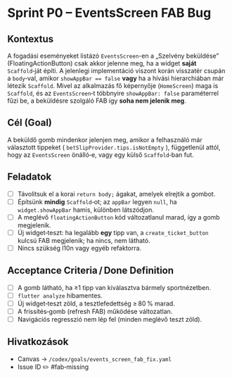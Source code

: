 # Sprint P0 – EventsScreen FAB Bug

## Kontextus

A fogadási eseményeket listázó `EventsScreen`-en a „Szelvény beküldése” (FloatingActionButton) csak akkor jelenne meg, ha a widget **saját** `Scaffold`‑ját építi. A jelenlegi implementáció viszont korán visszatér csupán a `body`‑val, amikor `showAppBar == false` **vagy** ha a hívási hierarchiában már létezik `Scaffold`. Mivel az alkalmazás fő képernyője (`HomeScreen`) maga is `Scaffold`, és az `EventsScreen`‑t többnyire `showAppBar: false` paraméterrel fűzi be, a beküldésre szolgáló FAB így **soha nem jelenik meg**.

## Cél (Goal)

A beküldő gomb mindenkor jelenjen meg, amikor a felhasználó már választott tippeket ( `betSlipProvider.tips.isNotEmpty` ), függetlenül attól, hogy az `EventsScreen` önálló‑e, vagy egy külső `Scaffold`‑ban fut.

## Feladatok

* [ ] Távolítsuk el a korai `return body;` ágakat, amelyek elrejtik a gombot.
* [ ] Építsünk **mindig** `Scaffold`‑ot; az `appBar` legyen `null`, ha `widget.showAppBar` hamis, különben látszódjon.
* [ ] A meglévő `floatingActionButton` kód változatlanul marad, így a gomb megjelenik.
* [ ] Új widget‑teszt: ha legalább **egy** tipp van, a `create_ticket_button` kulcsú FAB megjelenik; ha nincs, nem látható.
* [ ] Nincs szükség l10n vagy egyéb refaktorra.

## Acceptance Criteria / Done Definition

* [ ] A gomb látható, ha ≥1 tipp van kiválasztva bármely sportnézetben.
* [ ] `flutter analyze` hibamentes.
* [ ] Új widget‑teszt zöld, a tesztlefedettség ≥ 80 % marad.
* [ ] A frissítés‑gomb (refresh FAB) működése változatlan.
* [ ] Navigációs regresszió nem lép fel (minden meglévő teszt zöld).

## Hivatkozások

* Canvas → `/codex/goals/events_screen_fab_fix.yaml`
* Issue ID ✏️ #fab‑missing
